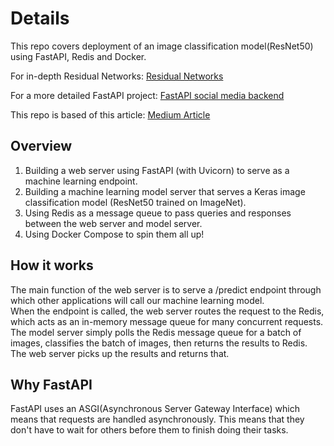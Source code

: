 # Details

This repo covers deployment of an image classification model(ResNet50) using FastAPI, Redis and Docker.<br>


For in-depth Residual Networks: [Residual Networks](https://github.com/mosesmulwa-bebop/Residual-Network-for-Digit-Recognition) <br>

For a more detailed FastAPI project: [FastAPI social media backend](https://github.com/mosesmulwa-bebop/Python-Api-Development)<br>

This repo is based of this article: [Medium Article](https://medium.com/analytics-vidhya/deploy-machine-learning-models-with-keras-fastapi-redis-and-docker-4940df614ece)<br>

## Overview
1. Building a web server using FastAPI (with Uvicorn) to serve as a machine learning endpoint. <br>
2. Building a machine learning model server that serves a Keras image classification model (ResNet50 trained on ImageNet). <br>
3. Using Redis as a message queue to pass queries and responses between the web server and model server. <br>
4. Using Docker Compose to spin them all up! <br>


## 	How it works
The main function of the web server is to serve a /predict endpoint through which other applications will call our machine learning model. <br>
When the endpoint is called, the web server routes the request to the Redis, which acts as an in-memory message queue for many concurrent requests. <br>
The model server simply polls the Redis message queue for a batch of images, classifies the batch of images, then returns the results to Redis. The web server picks up the results and returns that.<br>

##  Why FastAPI
FastAPI uses an ASGI(Asynchronous Server Gateway Interface) which means that requests are handled asynchronously. This means that they don't have to wait for others before them to finish doing their tasks.<br>

